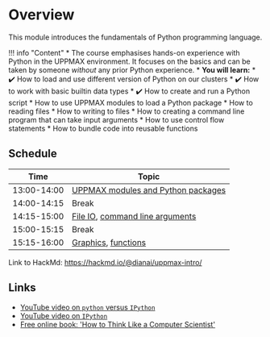 # Overview

This module introduces the fundamentals of Python programming language. 

!!! info "Content"
    * The course emphasises hands-on experience with Python in the UPPMAX
      environment. It focuses on the basics and can be taken by someone *without*
      any prior Python experience.
    * **You will learn:**
        * :heavy_check_mark: How to load and use different version of Python on our clusters
        * :heavy_check_mark: How to work with basic builtin data types
        * :heavy_check_mark: How to create and run a Python script
        * How to use UPPMAX modules to load a Python package
        * How to reading files
        * How to writing to files
        * How to creating a command line program that can take input arguments
        * How to use control flow statements
        * How to bundle code into reusable functions
    
## Schedule

| Time          | Topic                         | 
|---------------|-------------------------------|
| 13:00-14:00   | [UPPMAX modules and Python packages](hello_little_turtles.md)
| 14:00-14:15   | Break                         |
| 14:15-15:00   | [File IO](files.md), [command line arguments](command_line_arguments.md) |
| 15:00-15:15   | Break                         |
| 15:15-16:00   | [Graphics](graphics.md), [functions](functions.md)            | 

Link to HackMd: <https://hackmd.io/@dianai/uppmax-intro/>

## Links

 * [YouTube video on `python` versus `IPython`](https://youtu.be/lhi7s6RoIys?si=Z72gSIb6q3piucPH)
 * [YouTube video on `IPython`](https://www.youtube.com/watch?v=S9rgGJYAQ8o)
 * [Free online book: 'How to Think Like a Computer Scientist'](https://openbookproject.net/thinkcs/python/english3e/index.html)
